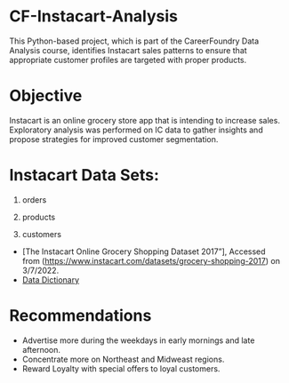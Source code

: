 # CF-Instacart-Analysis 
This Python-based project, which is part of the CareerFoundry Data Analysis course, identifies Instacart sales patterns to ensure that appropriate customer profiles are targeted with proper products.

# Objective
Instacart is an online grocery store app that is intending to increase sales. Exploratory analysis was performed on IC data to gather insights and propose strategies for improved customer segmentation.

# Instacart Data Sets: 
  1. orders
   
  1. products
  
  1. customers
- [The Instacart Online Grocery Shopping Dataset 2017”], Accessed from (https://www.instacart.com/datasets/grocery-shopping-2017)  on 3/7/2022.
- [Data Dictionary](https://gist.github.com/jeremystan/c3b39d947d9b88b3ccff3147dbcf6c6b)

# Recommendations 

- Advertise more during the weekdays in early mornings and late afternoon.
- Concentrate more on Northeast and Midweast regions.
- Reward Loyalty with special offers to loyal customers.

